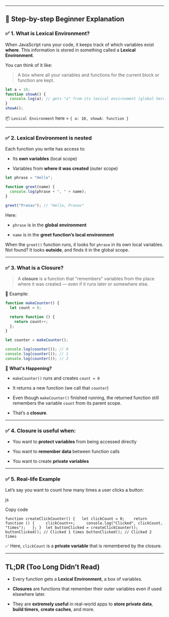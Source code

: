 
---

## 🧠 Step-by-step Beginner Explanation

### ✅ 1. What is Lexical Environment?

When JavaScript runs your code, it keeps track of which variables exist **where**. This information is stored in something called a **Lexical Environment**.

You can think of it like:

> A box where all your variables and functions for the current block or function are kept.

```js
let a = 10;
function showA() {
  console.log(a); // gets "a" from its lexical environment (global here)
}
showA();
```

📦 `Lexical Environment` here = `{ a: 10, showA: function }`

---

### ✅ 2. Lexical Environment is nested

Each function you write has access to:

- Its **own variables** (local scope)
    
- Variables from **where it was created** (outer scope)
    

```js
let phrase = "Hello";

function greet(name) {
  console.log(phrase + ", " + name);
}

greet("Pranav"); // "Hello, Pranav"
```

Here:

- `phrase` is in the **global environment**
    
- `name` is in the **greet function’s local environment**
    

When the `greet()` function runs, it looks for `phrase` in its own local variables. Not found? It looks **outside**, and finds it in the global scope.

---

### ✅ 3. What is a Closure?

> A **closure** is a function that "remembers" variables from the place where it was created — even if it runs later or somewhere else.

📌 Example:

```js
function makeCounter() {
  let count = 0;

  return function () {
    return count++;
  };
}

let counter = makeCounter();

console.log(counter()); // 0
console.log(counter()); // 1
console.log(counter()); // 2
```

🧠 **What's Happening?**

- `makeCounter()` runs and creates `count = 0`
    
- It returns a new function (we call that `counter`)
    
- Even though `makeCounter()` finished running, the returned function still remembers the variable `count` from its parent scope.
    
- That’s a **closure**.
    

---

### ✅ 4. Closure is useful when:

- You want to **protect variables** from being accessed directly
    
- You want to **remember data** between function calls
    
- You want to create **private variables**
    

---

### ✅ 5. Real-life Example

Let’s say you want to count how many times a user clicks a button:

js

Copy code

`function createClickCounter() {   let clickCount = 0;    return function () {     clickCount++;     console.log("Clicked", clickCount, "times");   }; }  let buttonClicked = createClickCounter();  buttonClicked(); // Clicked 1 times buttonClicked(); // Clicked 2 times`

✅ Here, `clickCount` is a **private variable** that is remembered by the closure.

---

## TL;DR (Too Long Didn’t Read)

- Every function gets a **Lexical Environment**, a box of variables.
    
- **Closures** are functions that remember their outer variables even if used elsewhere later.
    
- They are **extremely useful** in real-world apps to **store private data**, **build timers**, **create caches**, and more.